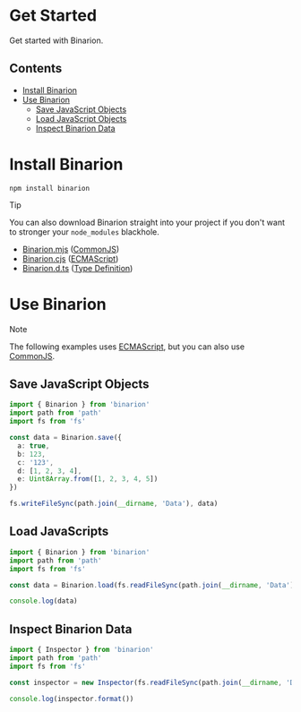 # Get Started
Get started with Binarion.

## Contents
* [Install Binarion](#install-binarion)
* [Use Binarion](#use-binarion)
  * [Save JavaScript Objects](#save-javascript-objects)
  * [Load JavaScript Objects](#load-javascript-objects)
  * [Inspect Binarion Data](#inspect-binarion-data)

# Install Binarion
```
npm install binarion
```

> [!TIP]
> You can also download Binarion straight into your project if you don't want to stronger your `node_modules` blackhole.
>
> * [Binarion.mjs](./Assets/Binarion.cjs) ([CommonJS](https://en.wikipedia.org/wiki/CommonJS))
> * [Binarion.cjs](./Assets/Binarion.cjs) ([ECMAScript](https://en.wikipedia.org/wiki/ECMAScript))
> * [Binarion.d.ts](./Assets/Binarion.d.ts) ([Type Definition](https://www.typescriptlang.org/docs/handbook/declaration-files/templates/module-d-ts.html))

# Use Binarion
> [!NOTE]
> The following examples uses [ECMAScript](https://en.wikipedia.org/wiki/ECMAScript), but you can also use [CommonJS](https://en.wikipedia.org/wiki/CommonJS).

## Save JavaScript Objects 
```ts
import { Binarion } from 'binarion'
import path from 'path'
import fs from 'fs'

const data = Binarion.save({
  a: true,
  b: 123,
  c: '123',
  d: [1, 2, 3, 4],
  e: Uint8Array.from([1, 2, 3, 4, 5])
})

fs.writeFileSync(path.join(__dirname, 'Data'), data)
```

## Load JavaScripts
```ts
import { Binarion } from 'binarion'
import path from 'path'
import fs from 'fs'

const data = Binarion.load(fs.readFileSync(path.join(__dirname, 'Data')))

console.log(data)
```

## Inspect Binarion Data
```ts
import { Inspector } from 'binarion'
import path from 'path'
import fs from 'fs'

const inspector = new Inspector(fs.readFileSync(path.join(__dirname, 'Data')))

console.log(inspector.format())
```
